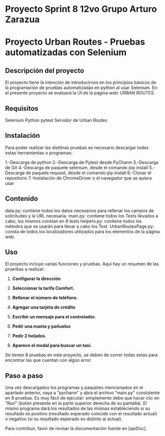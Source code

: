 # Proyecto Sprint 8 12vo Grupo Arturo Zarazua

#  Proyecto Urban Routes - Pruebas automatizadas con Selenium

## Descripción del proyecto
El proyecto tiene la intención de introducirnos en los principios básicos de la programación de pruebas automatizadas en python al usar Selenium. En el presente proyecto se evaluará la UI de la página web: URBAN ROUTES.

## Requisitos
Selenium
Python
pytest
Servidor de Urban Routes

## Instalación
Para poder realizar las distitnas pruebas es necesario descargar todas estas herramientas o programas:

1.-Descarga de python
2.-Descarga de Pytest desde PyCharm
3.-Descarga de Git
4.-Descarga de paquete selenium, desde el comando pip install
5.-Descarga de paquete request, desde el comando pip install
6.-Clonar el repositorio
7.-Instalación de ChromeDriver o el navegador que se quiera usar

## Contenido
data.py: contiene todos los datos necesarios para rellenar los campos de solicitudes y la URL necesaria.
main.py: contiene todos los Tests llevados a cabo, los mismos constan en 8 tests
helpers.py: contiene todos los métodos que se usarán para llevar a cabo los Test.
UrbanRoutesPage.py: consta de todos los localizadores utilizados para los elementos de la página web.
    
## Uso
El proyecto incluye varias funciones y pruebas. Aquí hay un resumen de las pruerbas a realizar:

1. **Configurar la dirección**
   
2. **Seleccionar la tarifa Comfort.**
 
3. **Rellenar el número de teléfono.**

4. **Agregar una tarjeta de crédito**
  
5. **Escribir un mensaje para el controlador.**
   
6. **Pedir una manta y pañuelos**
   
7. **Pedir 2 helados.**
   
8. **Aparece el modal para buscar un taxi.**
  
Se tienen 8 pruebas en este proyecto, se deben de correr todas estas para encontrar las que cuentan con algún error

## Paso a paso
Una vez descargados los programas y paquetes mencionados en el apartado anterior, vaya a "pycharm" y abra el archivo "main.py" consistente en 8 pruebas. Es muy fácil de ejecutar: simplemente debe que hacer clic en "Run" (botón presente en la parte superior derecha de su pantalla). El mismo programa dará los resultados de las mismas estableciendo si su resultado es positivo (resultado esperado coincide con el resultado actual) o negativo (si su resultado esperado es distinto al actual).

Para contribuir, favor de  revisar la documentación fuente en [apiDoc].